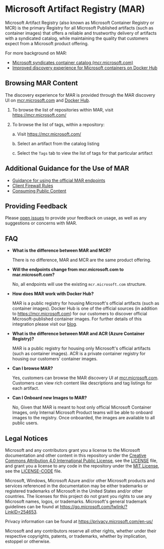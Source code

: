 # Microsoft Artifact Registry (MAR)

Microsoft Artifact Registry (also known as Microsoft Container Registry or MCR) is the primary Registry for all Microsoft Published artifacts (such as container images) that offers a reliable and trustworthy delivery of artifacts with a syndicated catalog, while maintaining the quality that customers expect from a  Microsoft product offering. 

For more background on MAR:

- [Microsoft syndicates container catalog (mcr.microsoft.com)](https://azure.microsoft.com/blog/microsoft-syndicates-container-catalog/)
- [Improved discovery experience for Microsoft containers on Docker Hub
](https://cloudblogs.microsoft.com/opensource/2019/01/17/improved-discovery-experience-microsoft-containers-docker-hub/)

## Browsing MAR Content

The discovery experience for MAR is provided through the MAR discovery UI on [mcr.microsoft.com](https://mcr.microsoft.com/) and [Docker Hub](https://hub.docker.com/publishers/microsoftowner).

1. To browse the list of repositories within MAR, visit https://mcr.microsoft.com/

2. To browse the list of tags, within a repository:

    a. Visit https://mcr.microsoft.com/
    
    b. Select an artifact from the catalog listing

    c. Select the `Tags` tab to view the list of tags for that particular artifact

## Additional Guidance for the Use of MAR

- [Guidance for using the official MAR endpoints](./docs/mcr-endpoints-guidance.md)
- [Client Firewall Rules](./client-firewall-rules.md)
- [Consuming Public Content](https://opencontainers.org/posts/blog/2020-10-30-consuming-public-content/)

## Providing Feedback

Please [open issues](https://github.com/microsoft/containerregistry/issues) to provide your feedback on usage, as well as any suggestions or concerns with MAR.

## FAQ

* **What is the difference between MAR and MCR?**

    There is no difference, MAR and MCR are the same product offering.

* **Will the endpoints change from mcr.microsoft.com to mar.microsoft.com?**

    No, all endpoints will use the existing `mcr.microsoft.com` structure.

* **How does MAR work with Docker Hub?**  

    MAR is a public registry for housing Microsoft's official artifacts (such as container images). Docker Hub is one of the official sources (in addition to https://mcr.microsoft.com) for our customers to discover official Microsoft-published container images. For further details of this integration please visit our [blog](https://cloudblogs.microsoft.com/opensource/2019/01/17/improved-discovery-experience-microsoft-containers-docker-hub/).

* **What is the difference between MAR and ACR (Azure Container Registry)?**  

    MAR is a public registry for housing only Microsoft's official artifacts (such as container images). ACR is a private container registry for housing our customers' container images.

* **Can I browse MAR?**

    Yes, customers can browse the MAR discovery UI at [mcr.microsoft.com](https://mcr.microsoft.com/). Customers can view rich content like descriptions and tag listings for each artifact.

* **Can I Onboard new Images to MAR?** 

    No, Given that MAR is meant to host only official Microsoft Container Images, only Internal Microsoft Product teams will be able to onboard images to the registry. Once onboarded, the images are available to all public users.

## Legal Notices

Microsoft and any contributors grant you a license to the Microsoft documentation and other content
in this repository under the [Creative Commons Attribution 4.0 International Public License](https://creativecommons.org/licenses/by/4.0/legalcode),
see the [LICENSE](LICENSE) file, and grant you a license to any code in the repository under the [MIT License](https://opensource.org/licenses/MIT), see the
[LICENSE-CODE](LICENSE-CODE) file.

Microsoft, Windows, Microsoft Azure and/or other Microsoft products and services referenced in the documentation
may be either trademarks or registered trademarks of Microsoft in the United States and/or other countries.
The licenses for this project do not grant you rights to use any Microsoft names, logos, or trademarks.
Microsoft's general trademark guidelines can be found at https://go.microsoft.com/fwlink/?LinkID=254653.

Privacy information can be found at https://privacy.microsoft.com/en-us/

Microsoft and any contributors reserve all other rights, whether under their respective copyrights, patents,
or trademarks, whether by implication, estoppel or otherwise.
